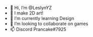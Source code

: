 - 👋 Hi, I’m @LeslynYZ
- 👀 I make 2D art!
- 🌱 I’m currently learning Design
- 💞️ I’m looking to collaborate on games
- 📫 Discord Prancake#7925

<!---
LeslynYZ/LeslynYZ is a ✨ special ✨ repository because its `README.md` (this file) appears on your GitHub profile.
You can click the Preview link to take a look at your changes.
--->
